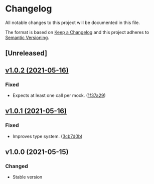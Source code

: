 # Changelog
All notable changes to this project will be documented in this file.

The format is based on [Keep a Changelog](http://keepachangelog.com/)
and this project adheres to [Semantic Versioning](http://semver.org/).

## [Unreleased]

## [v1.0.2 (2021-05-16)](https://github.com/pestphp/pest-plugin-expectations/compare/v1.0.1...v1.0.2)
### Fixed
- Expects at least one call per mock. ([1f37a29](https://github.com/pestphp/pest-plugin-mock/commit/1f37a29101a6f3caabbb15325623a69d4836adc3))

## [v1.0.1 (2021-05-16)](https://github.com/pestphp/pest-plugin-expectations/compare/v1.0.0...v1.0.1)
### Fixed
- Improves type system. ([3cb7d0b](https://github.com/pestphp/pest-plugin-mock/commit/3cb7d0ba4d7a2dcb4d7055c8305775c7d9e65214))

## v1.0.0 (2021-05-15)
### Changed
- Stable version
